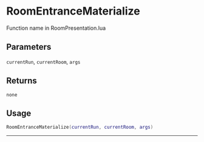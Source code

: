 # RoomEntranceMaterialize
Function name in RoomPresentation.lua
## Parameters
`currentRun`, `currentRoom`, `args`
## Returns
`none`
## Usage
```lua
RoomEntranceMaterialize(currentRun, currentRoom, args)
```
---
